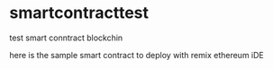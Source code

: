 # smartcontracttest
test smart conntract blockchin

here is the sample smart contract to deploy with remix ethereum iDE 
